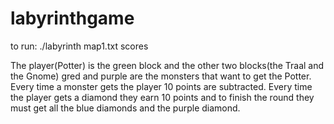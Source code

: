 # labyrinthgame
to run: ./labyrinth map1.txt scores

The player(Potter) is the green block and the other two blocks(the Traal and the Gnome) gred and purple are the monsters that want to get the Potter. 
Every time a monster gets the player 10 points are subtracted.
Every time the player gets a diamond they earn 10 points and to finish the round they must get all the blue diamonds and the purple diamond. 
